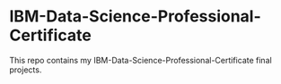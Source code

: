 # IBM-Data-Science-Professional-Certificate

This repo contains my IBM-Data-Science-Professional-Certificate final projects.
